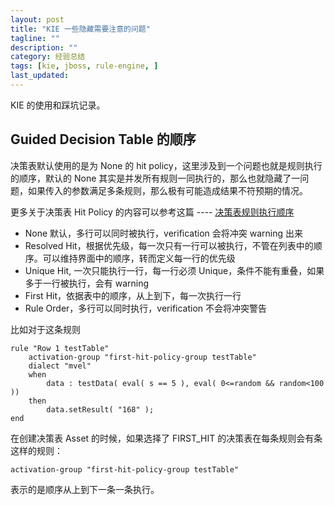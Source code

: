 ```yaml
---
layout: post
title: "KIE 一些隐藏需要注意的问题"
tagline: ""
description: ""
category: 经验总结
tags: [kie, jboss, rule-engine, ]
last_updated:
---
```


KIE 的使用和踩坑记录。

## Guided Decision Table 的顺序

决策表默认使用的是为 None 的 hit policy，这里涉及到一个问题也就是规则执行的顺序，默认的 None 其实是并发所有规则一同执行的，那么也就隐藏了一问题，如果传入的参数满足多条规则，那么极有可能造成结果不符预期的情况。


更多关于决策表 Hit Policy 的内容可以参考这篇 ---- [决策表规则执行顺序](/post/2018/10/assets-in-drools-kie.html)

- None 默认，多行可以同时被执行，verification 会将冲突 warning 出来
- Resolved Hit，根据优先级，每一次只有一行可以被执行，不管在列表中的顺序。可以维持界面中的顺序，转而定义每一行的优先级
- Unique Hit, 一次只能执行一行，每一行必须 Unique，条件不能有重叠，如果多于一行被执行，会有 warning
- First Hit，依据表中的顺序，从上到下，每一次执行一行
- Rule Order，多行可以同时执行，verification 不会将冲突警告

比如对于这条规则

    rule "Row 1 testTable"
        activation-group "first-hit-policy-group testTable"
        dialect "mvel"
        when
            data : testData( eval( s == 5 ), eval( 0<=random && random<100 ))
        then
            data.setResult( "168" );
    end

在创建决策表 Asset 的时候，如果选择了 FIRST_HIT 的决策表在每条规则会有条这样的规则：

    activation-group "first-hit-policy-group testTable"

表示的是顺序从上到下一条一条执行。

